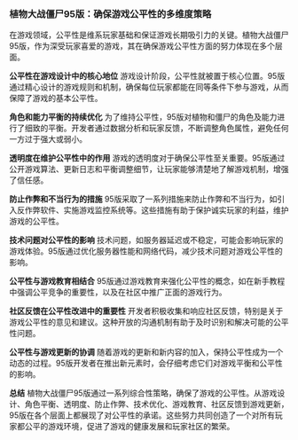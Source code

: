 ### 植物大战僵尸95版：确保游戏公平性的多维度策略

在游戏领域，公平性是维系玩家基础和保证游戏长期吸引力的关键。植物大战僵尸95版，作为深受玩家喜爱的游戏，其在确保游戏公平性方面的努力体现在多个层面。

**公平性在游戏设计中的核心地位**
游戏设计阶段，公平性就被置于核心位置。95版通过精心设计的游戏规则和机制，确保每位玩家都能在同等条件下参与游戏，从而保障了游戏的基本公平性。

**角色和能力平衡的持续优化**
为了维持公平性，95版对植物和僵尸的角色及能力进行了细致的平衡。开发者通过数据分析和玩家反馈，不断调整角色属性，避免任何一方过于强大或弱小。

**透明度在维护公平性中的作用**
游戏的透明度对于确保公平性至关重要。95版通过公开游戏算法、更新日志和平衡调整细节，让玩家能够清楚地了解游戏机制，增强了信任感。

**防止作弊和不当行为的措施**
95版采取了一系列措施来防止作弊和不当行为，如引入反作弊软件、实施游戏监控系统等。这些措施有助于保护诚实玩家的利益，维护游戏的公平性。

**技术问题对公平性的影响**
技术问题，如服务器延迟或不稳定，可能会影响玩家的游戏体验。95版通过优化服务器性能和网络代码，减少技术问题对游戏公平性的影响。

**公平性与游戏教育相结合**
95版通过游戏教育来强化公平性的概念，如在新手教程中强调公平竞争的重要性，以及在社区中推广正面的游戏行为。

**社区反馈在公平性改进中的重要性**
开发者积极收集和响应社区反馈，特别是关于游戏公平性的意见和建议。这种开放的沟通机制有助于及时识别和解决可能的公平性问题。

**公平性与游戏更新的协调**
随着游戏的更新和新内容的加入，保持公平性成为一个动态的过程。95版开发者在推出新元素时，会仔细考虑它们对游戏平衡和公平性的影响。

**总结**
植物大战僵尸95版通过一系列综合性策略，确保了游戏的公平性。从游戏设计、角色平衡、透明度、防止作弊、技术优化、游戏教育、社区反馈到游戏更新，95版在各个层面上都展现了对公平性的承诺。这些努力共同创造了一个对所有玩家都公平的游戏环境，促进了游戏的健康发展和玩家社区的繁荣。